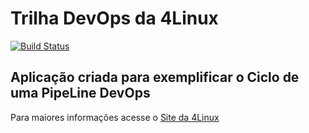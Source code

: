 # Trilha DevOps da 4Linux

<!-- Altere a Flag abaixo com sua URL do Travis -->
[![Build Status](https://travis-ci.org/CleberAlvesTi/DevOpsLab-HelloWorld.svg?branch=master)](https://travis-ci.org/CleberAlvesTi/DevOpsLab-HelloWorld)

## Aplicação criada para exemplificar o Ciclo de uma PipeLine DevOps


Para maiores informações acesse o [Site da 4Linux](https://www.4linux.com.br/cursos/devops)
